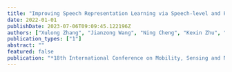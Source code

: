 ```yaml
---
title: "Improving Speech Representation Learning via Speech-level and Phoneme-level Masking Approach"
date: 2022-01-01
publishDate: 2023-07-06T09:09:45.122196Z
authors: ["Xulong Zhang", "Jianzong Wang", "Ning Cheng", "Kexin Zhu", "Jing Xiao"]
publication_types: ["1"]
abstract: ""
featured: false
publication: "*18th International Conference on Mobility, Sensing and Networking, MSN 2022, Guangzhou, China, December 14-16, 2022*"
---
```


